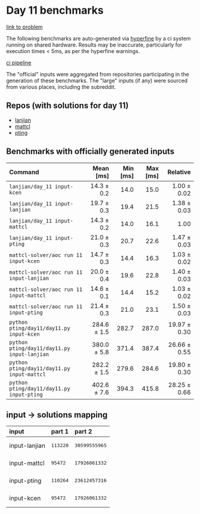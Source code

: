 # Day 11 benchmarks

[link to problem](http://adventofcode.com/2022/day/11)

The following benchmarks are auto-generated via [hyperfine](https://github.com/sharkdp/hyperfine) by a ci system running on shared hardware. Results may be inaccurate, particularly for execution times < 5ms, as per the hyperfine warnings.

[ci pipeline](http://ci.papercode.net:8080/teams/aoc2022/pipelines/aoc-compare-2022)

The "official" inputs were aggregated from repositories participating in the generation of these benchmarks. The "large" inputs (if any) were sourced from various places, including the subreddit.

## Repos (with solutions for day 11)


- [lanjian](https://github.com/LanJian/aoc-2022)
- [mattcl](https://github.com/mattcl/aoc2022)
- [pting](https://github.com/pting/aoc2022)

## Benchmarks with officially generated inputs
| Command | Mean [ms] | Min [ms] | Max [ms] | Relative |
|:---|---:|---:|---:|---:|
| `lanjian/day_11 input-kcen` | 14.3 ± 0.2 | 14.0 | 15.0 | 1.00 ± 0.02 |
| `lanjian/day_11 input-lanjian` | 19.7 ± 0.3 | 19.4 | 21.5 | 1.38 ± 0.03 |
| `lanjian/day_11 input-mattcl` | 14.3 ± 0.2 | 14.0 | 16.1 | 1.00 |
| `lanjian/day_11 input-pting` | 21.0 ± 0.3 | 20.7 | 22.6 | 1.47 ± 0.03 |
| `mattcl-solver/aoc run 11 input-kcen` | 14.7 ± 0.3 | 14.4 | 16.3 | 1.03 ± 0.02 |
| `mattcl-solver/aoc run 11 input-lanjian` | 20.0 ± 0.4 | 19.6 | 22.8 | 1.40 ± 0.03 |
| `mattcl-solver/aoc run 11 input-mattcl` | 14.6 ± 0.1 | 14.4 | 15.2 | 1.03 ± 0.02 |
| `mattcl-solver/aoc run 11 input-pting` | 21.4 ± 0.3 | 21.0 | 23.1 | 1.50 ± 0.03 |
| `python pting/day11/day11.py input-kcen` | 284.6 ± 1.5 | 282.7 | 287.0 | 19.97 ± 0.30 |
| `python pting/day11/day11.py input-lanjian` | 380.0 ± 5.8 | 371.4 | 387.4 | 26.66 ± 0.55 |
| `python pting/day11/day11.py input-mattcl` | 282.2 ± 1.5 | 279.6 | 284.6 | 19.80 ± 0.30 |
| `python pting/day11/day11.py input-pting` | 402.6 ± 7.6 | 394.3 | 415.8 | 28.25 ± 0.66 |

## input -> solutions mapping
|input|part 1|part 2|
|:---|:---|:---|
|input-lanjian|<pre>113220</pre>|<pre>30599555965</pre>|
|input-mattcl|<pre>95472</pre>|<pre>17926061332</pre>|
|input-pting|<pre>110264</pre>|<pre>23612457316</pre>|
|input-kcen|<pre>95472</pre>|<pre>17926061332</pre>|
